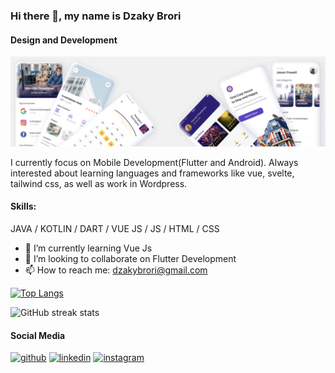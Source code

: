 ### Hi there 👋, my name is Dzaky Brori
#### Design and Development
![Design and Development](https://github.com/dzakybrori/dzakybrori/blob/main/images/banner.png)

I currently focus on Mobile Development(Flutter and Android). Always interested about learning languages and frameworks like vue, svelte, tailwind css, as well as work in Wordpress.

#### Skills: 
JAVA / KOTLIN / DART / VUE JS / JS / HTML / CSS

- 🌱 I’m currently learning Vue Js 
- 👯 I’m looking to collaborate on Flutter Development 
- 📫 How to reach me: dzakybrori@gmail.com 

[![Top Langs](https://github-readme-stats.vercel.app/api/top-langs/?username=dzakybrori)](https://github.com/anuraghazra/github-readme-stats)

![GitHub streak stats](https://github-readme-streak-stats.herokuapp.com/?user=dzakybrori)  

#### Social Media
[<img src='https://cdn.jsdelivr.net/npm/simple-icons@3.0.1/icons/github.svg' alt='github' height='40'>](https://github.com/dzakybrori)  [<img src='https://cdn.jsdelivr.net/npm/simple-icons@3.0.1/icons/linkedin.svg' alt='linkedin' height='40'>](https://www.linkedin.com/in/ahmad-dzaky-a7613618b/)  [<img src='https://cdn.jsdelivr.net/npm/simple-icons@3.0.1/icons/instagram.svg' alt='instagram' height='40'>](https://www.instagram.com/dzakybrori/)  
